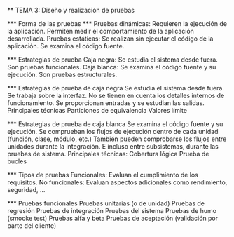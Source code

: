 ** TEMA 3: Diseño y realización de pruebas

*** Forma de las pruebas ***
  Pruebas dinámicas: Requieren la ejecución de la aplicación. Permiten medir el comportamiento de la aplicación desarrollada.
  Pruebas estáticas: Se realizan sin ejecutar el código de la aplicación. Se examina el código fuente.

*** Estrategias de prueba
  Caja negra: Se estudia el sistema desde fuera. Son pruebas funcionales.
  Caja blanca: Se examina el código fuente y su ejecución. Son pruebas estructurales.

*** Estrategias de prueba de caja negra
  Se estudia el sistema desde fuera.
  Se trabaja sobre la interfaz.
  No se tienen en cuenta los detalles internos de funcionamiento.
  Se proporcionan entradas y se estudian las salidas.
  Principales técnicas
      Particiones de equivalencia
      Valores límite

*** Estrategias de prueba de caja blanca
  Se examina el código fuente y su ejecución.
  Se comprueban los flujos de ejecución dentro de cada unidad (función, clase, módulo, etc.)
  También pueden comprobarse los flujos entre unidades durante la integración.
  E incluso entre subsistemas, durante las pruebas de sistema.
  Principales técnicas:
      Cobertura lógica
      Prueba de bucles

*** Tipos de pruebas
  Funcionales: Evaluan el cumplimiento de los requisitos.
  No funcionales: Evaluan aspectos adicionales como rendimiento, seguridad, ...

*** Pruebas funcionales
  Pruebas unitarias (o de unidad)
  Pruebas de regresión
  Pruebas de integración
  Pruebas del sistema
  Pruebas de humo (smooke test)
  Pruebas alfa y beta
  Pruebas de aceptación (validación por parte del cliente)
